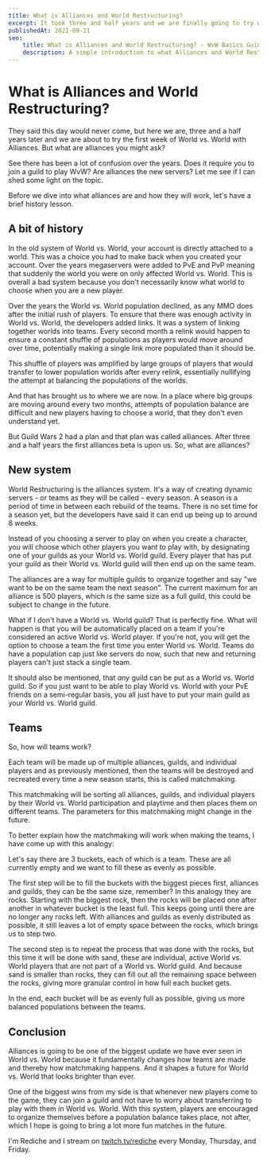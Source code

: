 ```yaml
---
title: What is Alliances and World Restructuring?
excerpt: It took three and half years and we are finally going to try what World vs. World with alliances will be like. In this article, I will go over how the World Restructuring will work, why it was so needed for the game mode, and the method by which teams will be made out of alliances, guilds, and individual players.
publishedAt: 2021-09-21
seo:
    title: What is Alliances and World Restructuring? - WvW Basics Guide
    description: A simple introduction to what Alliances and World Restructuring is.
---
```


# What is Alliances and World Restructuring?

They said this day would never come, but here we are, three and a half years later and we are about to try the first week of World vs. World with Alliances. But what are alliances you might ask?

See there has been a lot of confusion over the years. Does it require you to join a guild to play WvW? Are alliances the new servers? Let me see if I can shed some light on the topic.

Before we dive into what alliances are and how they will work, let's have a brief history lesson.

<youtube-player id="HfYdNI25rwc"></youtube-player>

## A bit of history

In the old system of World vs. World, your account is directly attached to a world. This was a choice you had to make back when you created your account. Over the years megaservers were added to PvE and PvP meaning that suddenly the world you were on only affected World vs. World. This is overall a bad system because you don't necessarily know what world to choose when you are a new player.

Over the years the World vs. World population declined, as any MMO does after the initial rush of players. To ensure that there was enough activity in World vs. World, the developers added links. It was a system of linking together worlds into teams. Every second month a relink would happen to ensure a constant shuffle of populations as players would move around over time, potentially making a single link more populated than it should be.

This shuffle of players was amplified by large groups of players that would transfer to lower population worlds after every relink, essentially nullifying the attempt at balancing the populations of the worlds.

And that has brought us to where we are now. In a place where big groups are moving around every two months, attempts of population balance are difficult and new players having to choose a world, that they don't even understand yet.

But Guild Wars 2 had a plan and that plan was called alliances. After three and a half years the first alliances beta is upon us. So, what are alliances?

## New system

World Restructuring is the alliances system. It's a way of creating dynamic servers - or teams as they will be called - every season. A season is a period of time in between each rebuild of the teams. There is no set time for a season yet, but the developers have said it can end up being up to around 8 weeks.

Instead of you choosing a server to play on when you create a character, you will choose which other players you want to play with, by designating one of your guilds as your World vs. World guild. Every player that has put your guild as their World vs. World guild will then end up on the same team.

The alliances are a way for multiple guilds to organize together and say "we want to be on the same team the next season". The current maximum for an alliance is 500 players, which is the same size as a full guild, this could be subject to change in the future.

What if I don't have a World vs. World guild? That is perfectly fine. What will happen is that you will be automatically placed on a team if you're considered an active World vs. World player. If you're not, you will get the option to choose a team the first time you enter World vs. World. Teams do have a population cap just like servers do now, such that new and returning players can't just stack a single team.

It should also be mentioned, that *any* guild can be put as a World vs. World guild. So if you just want to be able to play World vs. World with your PvE friends on a semi-regular basis, you all just have to put your main guild as your World vs. World guild.

## Teams

So, how will teams work?

Each team will be made up of multiple alliances, guilds, and individual players and as previously mentioned, then the teams will be destroyed and recreated every time a new season starts, this is called matchmaking.

This matchmaking will be sorting all alliances, guilds, and individual players by their World vs. World participation and playtime and then places them on different teams. The parameters for this matchmaking might change in the future.

To better explain how the matchmaking will work when making the teams, I have come up with this analogy:

Let's say there are 3 buckets, each of which is a team. These are all currently empty and we want to fill these as evenly as possible.

The first step will be to fill the buckets with the biggest pieces first, alliances and guilds, they can be the same size, remember? In this analogy they are rocks. Starting with the biggest rock, then the rocks will be placed one after another in whatever bucket is the least full. This keeps going until there are no longer any rocks left. With alliances and guilds as evenly distributed as possible, it still leaves a lot of empty space between the rocks, which brings us to step two.

The second step is to repeat the process that was done with the rocks, but this time it will be done with sand, these are individual, active World vs. World players that are not part of a World vs. World guild. And because sand is smaller than rocks, they can fill out all the remaining space between the rocks, giving more granular control in how full each bucket gets. 

In the end, each bucket will be as evenly full as possible, giving us more balanced populations between the teams.

## Conclusion

Alliances is going to be one of the biggest update we have ever seen in World vs. World because it fundamentally changes how teams are made and thereby how matchmaking happens. And it shapes a future for World vs. World that looks brighter than ever.

One of the biggest wins from my side is that whenever new players come to the game, they can join a guild and not have to worry about transferring to play with them in World vs. World. With this system, players are encouraged to organize themselves before a population balance takes place, not after, which I hope is going to bring a lot more fun matches in the future.

I'm Rediche and I stream on [twitch.tv/rediche](http://twitch.tv/rediche) every Monday, Thursday, and Friday.